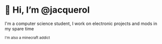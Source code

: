# 👋 Hi, I’m @jacquerol
I'm a computer science student, I work on electronic projects and mods in my spare time

<sub>I'm also a minecraft addict</sub>
<!---
jacquerol/jacquerol is a ✨ special ✨ repository because its `README.md` (this file) appears on your GitHub profile.
You can click the Preview link to take a look at your changes.
--->
